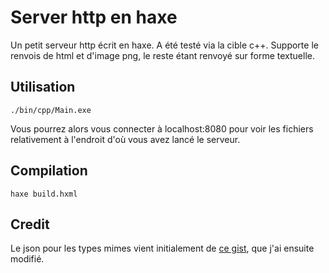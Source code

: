 # Server http en haxe

Un petit serveur http écrit en haxe. A été testé via la cible c++. Supporte le renvois de html et d'image png, le reste étant renvoyé sur forme textuelle.


## Utilisation


```
./bin/cpp/Main.exe
```

Vous pourrez alors vous connecter à localhost:8080 pour voir les fichiers relativement à l'endroit d'où vous avez lancé le serveur.


## Compilation

```
haxe build.hxml
```

## Credit
Le json pour les types mimes vient initialement de [ce gist](https://gist.github.com/lsauer/5196979), que j'ai ensuite modifié.
